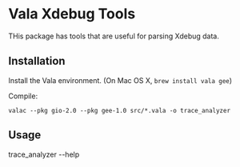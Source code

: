 # Vala Xdebug Tools

THis package has tools that are useful for parsing Xdebug data.

## Installation

Install the Vala environment. (On Mac OS X, `brew install vala gee`)

Compile:

    valac --pkg gio-2.0 --pkg gee-1.0 src/*.vala -o trace_analyzer

## Usage

   trace_analyzer --help
